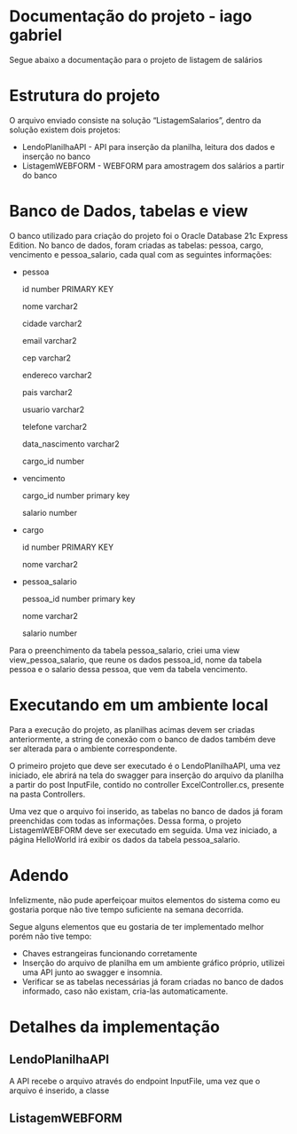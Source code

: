 # Documentação do projeto - iago gabriel

Segue abaixo a documentação para o projeto de listagem de salários

# Estrutura do projeto

O arquivo enviado consiste na solução “ListagemSalarios”, dentro da solução existem dois projetos:

- LendoPlanilhaAPI - API para inserção da planilha, leitura dos dados e inserção no banco
- ListagemWEBFORM - WEBFORM para amostragem dos salários a partir do banco

# Banco de Dados, tabelas e view

O banco utilizado para criação do projeto foi o Oracle Database 21c Express Edition. No banco de dados, foram criadas as tabelas: pessoa, cargo, vencimento e pessoa_salario, cada qual com as seguintes informações:

- pessoa
    
    id number PRIMARY KEY
    
    nome varchar2
    
    cidade varchar2
    
    email varchar2
    
    cep varchar2
    
    endereco varchar2
    
    pais varchar2
    
    usuario varchar2
    
    telefone varchar2
    
    data_nascimento varchar2
    
    cargo_id number
    
- vencimento
    
    cargo_id number primary key
    
    salario number
    
- cargo
    
    id number PRIMARY KEY
    
    nome varchar2
    
- pessoa_salario
    
    pessoa_id number primary key
    
    nome varchar2
    
    salario number
    

Para o preenchimento da tabela pessoa_salario, criei uma view view_pessoa_salario, que reune os dados pessoa_id, nome da tabela pessoa e o salario dessa pessoa, que vem da tabela vencimento.

# Executando em um ambiente local

Para a execução do projeto, as planilhas acimas devem ser criadas anteriormente, a string de conexão com o banco de dados também deve ser alterada para o ambiente correspondente. 

O primeiro projeto que deve ser executado é o LendoPlanilhaAPI, uma vez iniciado, ele abrirá na tela do swagger para inserção do arquivo da planilha a partir do post InputFile, contido no controller ExcelController.cs, presente na pasta Controllers.

Uma vez que o arquivo foi inserido, as tabelas no banco de dados já foram preenchidas com todas as informações. Dessa forma, o projeto ListagemWEBFORM deve ser executado em seguida. Uma vez iniciado, a página HelloWorld irá exibir os dados da tabela pessoa_salario.

# Adendo

Infelizmente, não pude aperfeiçoar muitos elementos do sistema como eu gostaria porque não tive tempo suficiente na semana decorrida.

Segue alguns elementos que eu gostaria de ter implementado melhor porém não tive tempo:

- Chaves estrangeiras funcionando corretamente
- Inserção do arquivo de planilha em um ambiente gráfico próprio, utilizei uma API junto ao swagger e insomnia.
- Verificar se as tabelas necessárias já foram criadas no banco de dados informado, caso não existam, cria-las automaticamente.

# Detalhes da implementação

## LendoPlanilhaAPI

A API recebe o arquivo através do endpoint InputFile, uma vez que o arquivo é inserido, a classe 

## ListagemWEBFORM
